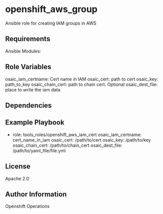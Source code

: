 openshift_aws_group
=========

Ansible role for creating IAM groups in AWS

Requirements
------------

Ansible Modules:


Role Variables
--------------

osaic_iam_certname: Cert name in IAM
osaic_cert: path to cert
osaic_key: path_to_key
osaic_chain_cert: path to chain cert.  Optional
osaic_dest_file: place to write the iam data

Dependencies
------------


Example Playbook
----------------

  - role: tools_roles/openshift_aws_iam_cert
    osaic_iam_certname: cert_name_in_iam
    osaic_cert: /path/to/cert
    osaic_key: /path/to/key
    osaic_chain_cert: /path/to/chain_cert
    osaic_dest_file: /path/to/yaml_file/file.yml

License
-------

Apache 2.0

Author Information
------------------

Openshift Operations

